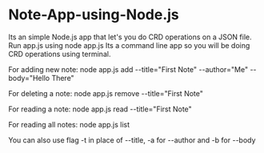 # Note-App-using-Node.js
Its an simple Node.js app that let's you do CRD operations on a JSON file.
Run app.js using node app.js
Its a command line app so you will be doing CRD operations using terminal.

For adding new note:
node app.js add --title="First Note" --author="Me" --body="Hello There"

For deleting a note:
node app.js remove --title="First Note"

For reading a note: 
node app.js read --title="First Note"

For reading all notes:
node app.js list

You can also use flag -t in place of --title, -a for --author and -b for --body

